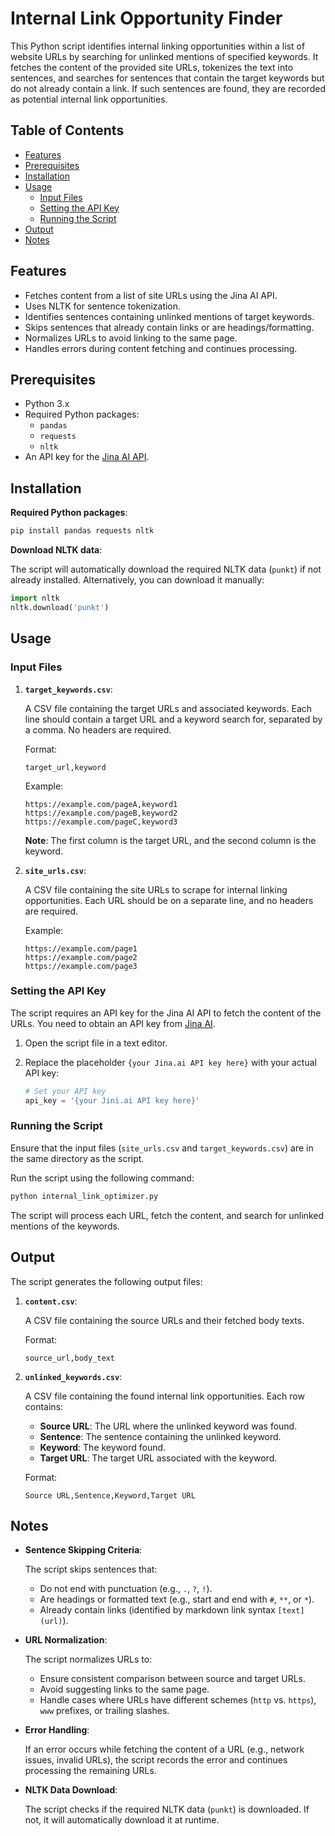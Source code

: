 # Internal Link Opportunity Finder

This Python script identifies internal linking opportunities within a list of website URLs by searching for unlinked mentions of specified keywords. It fetches the content of the provided site URLs, tokenizes the text into sentences, and searches for sentences that contain the target keywords but do not already contain a link. If such sentences are found, they are recorded as potential internal link opportunities.

## Table of Contents

- [Features](#features)
- [Prerequisites](#prerequisites)
- [Installation](#installation)
- [Usage](#usage)
  - [Input Files](#input-files)
  - [Setting the API Key](#setting-the-api-key)
  - [Running the Script](#running-the-script)
- [Output](#output)
- [Notes](#notes)

## Features

- Fetches content from a list of site URLs using the Jina AI API.
- Uses NLTK for sentence tokenization.
- Identifies sentences containing unlinked mentions of target keywords.
- Skips sentences that already contain links or are headings/formatting.
- Normalizes URLs to avoid linking to the same page.
- Handles errors during content fetching and continues processing.

## Prerequisites

- Python 3.x
- Required Python packages:
  - `pandas`
  - `requests`
  - `nltk`
- An API key for the [Jina AI API](https://jina.ai/).

## Installation


**Required Python packages**:

   ```bash
   pip install pandas requests nltk
   ```

**Download NLTK data**:

   The script will automatically download the required NLTK data (`punkt`) if not already installed. Alternatively, you can download it manually:

   ```python
   import nltk
   nltk.download('punkt')
   ```

## Usage

### Input Files
1. **`target_keywords.csv`**:

   A CSV file containing the target URLs and associated keywords. Each line should contain a target URL and a keyword search for, separated by a comma. No headers are required.

   Format:

   ```
   target_url,keyword
   ```

   Example:

   ```
   https://example.com/pageA,keyword1
   https://example.com/pageB,keyword2
   https://example.com/pageC,keyword3
   ```

   **Note**: The first column is the target URL, and the second column is the keyword.


2. **`site_urls.csv`**:

   A CSV file containing the site URLs to scrape for internal linking opportunities. Each URL should be on a separate line, and no headers are required.

   Example:

   ```
   https://example.com/page1
   https://example.com/page2
   https://example.com/page3
   ```


### Setting the API Key

The script requires an API key for the Jina AI API to fetch the content of the URLs. You need to obtain an API key from [Jina AI](https://jina.ai/).

1. Open the script file in a text editor.

2. Replace the placeholder `{your Jina.ai API key here}` with your actual API key:

   ```python
   # Set your API key
   api_key = '{your Jini.ai API key here}'
   ```

### Running the Script

Ensure that the input files (`site_urls.csv` and `target_keywords.csv`) are in the same directory as the script.

Run the script using the following command:

```bash
python internal_link_optimizer.py
```

The script will process each URL, fetch the content, and search for unlinked mentions of the keywords.

## Output

The script generates the following output files:

1. **`content.csv`**:

   A CSV file containing the source URLs and their fetched body texts.

   Format:

   ```
   source_url,body_text
   ```

2. **`unlinked_keywords.csv`**:

   A CSV file containing the found internal link opportunities. Each row contains:

   - **Source URL**: The URL where the unlinked keyword was found.
   - **Sentence**: The sentence containing the unlinked keyword.
   - **Keyword**: The keyword found.
   - **Target URL**: The target URL associated with the keyword.

   Format:

   ```
   Source URL,Sentence,Keyword,Target URL
   ```

## Notes

- **Sentence Skipping Criteria**:

  The script skips sentences that:

  - Do not end with punctuation (e.g., `.`, `?`, `!`).
  - Are headings or formatted text (e.g., start and end with `#`, `**`, or `*`).
  - Already contain links (identified by markdown link syntax `[text](url)`).

- **URL Normalization**:

  The script normalizes URLs to:

  - Ensure consistent comparison between source and target URLs.
  - Avoid suggesting links to the same page.
  - Handle cases where URLs have different schemes (`http` vs. `https`), `www` prefixes, or trailing slashes.

- **Error Handling**:

  If an error occurs while fetching the content of a URL (e.g., network issues, invalid URLs), the script records the error and continues processing the remaining URLs.

- **NLTK Data Download**:

  The script checks if the required NLTK data (`punkt`) is downloaded. If not, it will automatically download it at runtime.

